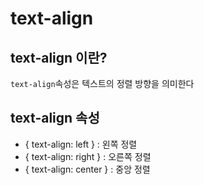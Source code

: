 # text-align

## text-align 이란?
`text-align`속성은 텍스트의 정렬 방향을 의미한다

## text-align 속성
* { text-align: left } : 왼쪽 정렬
* { text-align: right } : 오른쪽 정렬
* { text-align: center } : 중앙 정렬